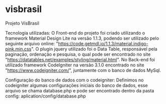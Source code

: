 # visbrasil
Projeto VisBrasil

Tecnologia utilizadas:
O Front-end do projeto foi criado utilizando o framework Material Design Lite na versão 1.1.3, podendo ser utilizado pelo seguinte arquivo online: "https://code.getmdl.io/1.1.3/material.indigo-pink.min.css". O plugin jquery utilizado foi o Data Table, responsável pela paginação, ordenação e pesquisa, o qual pode ser encontrado no site "https://datatables.net/examples/styling/material.html".
No Back-end foi utilizado framework CodeIgniter na versão 3.1.0 encontrado no site "https://www.codeigniter.com/", juntamente com o banco de dados MySql. 

Configuração do banco de dados com o codeigniter:
Definimos no codeigniter algumas configurações iniciais do banco de dados, esse arquivo se chama database.php e pode ser encontrado dentro da pasta config:
aplication/config/database.php
